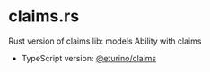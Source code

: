# claims.rs
Rust version of claims lib: models Ability with claims

- TypeScript version: [@eturino/claims](https://github.com/eturino/claims.ts)
